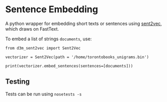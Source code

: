 # Sentence Embedding
A python wrapper for embedding short texts or sentences using [sent2vec](https://github.com/epfml/sent2vec), which draws on FastText.

To embed a list of strings `documents`, use:

```
from d3m_sent2vec import Sent2Vec 

vectorizer = Sent2Vec(path = '/home/torontobooks_unigrams.bin')

print(vectorizer.embed_sentences(sentences=[documents]))
```

## Testing
Tests can be run using `nosetests -s`
